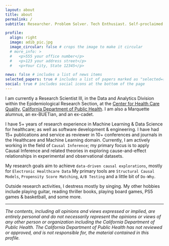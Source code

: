 ```yaml
---
layout: about
title: about
permalink: /
subtitle: Researcher. Problem Solver. Tech Enthusiast. Self-proclaimed Musician. Goes by "<u>Riddhi</u>". (<a href="/assets/img/name_in_bengali.png" target="_blank">my name in Bengali</a>)

profile:
  align: right
  image: adib_pic.jpg
  image_circular: false # crops the image to make it circular
  # more_info: >
  #   <p>555 your office number</p>
  #   <p>123 your address street</p>
  #   <p>Your City, State 12345</p>

news: false # includes a list of news items
selected_papers: true # includes a list of papers marked as "selected={true}"
social: true # includes social icons at the bottom of the page
---
```


I am currently a Research Scientist III, in the Data and Analytics Division within the Epidemiological Research Section, at the [Center for Health Care Quality](https://www.cdph.ca.gov/Programs/CHCQ/Pages/CHCQHome.aspx), [California Department of Public Health](https://www.cdph.ca.gov/). I am also a Marquette alumnus, an ex-BUETian, and an ex-cadet.

<!-- I am currently a Sr. Research Engineer at [Oregon Clinical & Translational Research Institute (OCTRI)](https://www.ohsu.edu/octri) in [Oregon Health & Science University (OHSU)](https://www.ohsu.edu), Portland, Oregon, U.S.A. -->

I have 5+ years of research experience in Machine Learning & Data Science for healthcare; as well as software development & engineering. I have had 15+ publications and service as reviewer in 10+ conferences and journals in the Healthcare and Machine Learning domain. Currently, I am actively working in the field of `Causal Inference`; my primary focus is to apply Causal Inference and related theories in exploring cause-and-effect relationships in experimental and observational datasets.

My research goals aim to achieve `data-driven causal explorations`, mostly for `Electronic Healthcare Data` My primary tools are `Structural Causal Models`, `Propensity Score Matching`, `A/B Testing` and a little bit of `Do-Why`.

Outside research activities, I destress mostly by singing. My other hobbies include playing guitar, reading thriller books, playing board games, PS5 games & basketball, and some more.


---

_The contents, including all opinions and views expressed or implied, are entirely personal and do not necessarily represent the opinions or views of any other person or organization including the California Department of Public Health. The California Department of Public Health has not reviewed or approved, and is not responsible for, the material contained in this profile._
